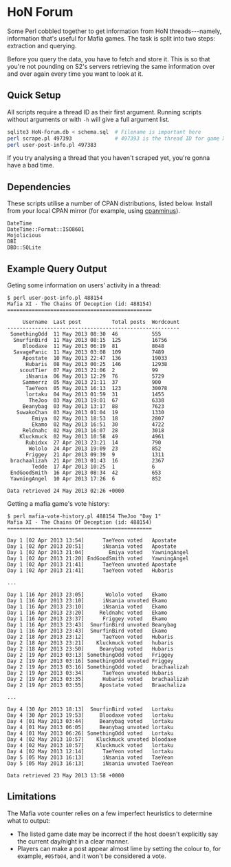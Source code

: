 HoN Forum
=========

Some Perl cobbled together to get information from HoN threads---namely, information that's useful for Mafia games. The task is split into two steps: extraction and querying.

Before you query the data, you have to fetch and store it. This is so that you're not pounding on S2's servers retrieving the same information over and over again every time you want to look at it.

Quick Setup
-----------

All scripts require a thread ID as their first argument. Running scripts without arguments or with `-h` will give a full argument list.

```bash
sqlite3 HoN-Forum.db < schema.sql  # Filename is important here
perl scrape.pl 497393              # 497393 is the thread ID for game XII
perl user-post-info.pl 497383
```

If you try analysing a thread that you haven't scraped yet, you're gonna have a bad time.

Dependencies
------------

These scripts utilise a number of CPAN distributions, listed below. Install from your local CPAN mirror (for example, using [cpanminus](http://search.cpan.org/dist/App-cpanminus/lib/App/cpanminus.pm)).

```
DateTime
DateTime::Format::ISO8601
Mojolicious
DBI
DBD::SQLite
```

Example Query Output
--------------------

Geting some information on users' activity in a thread:

```
$ perl user-post-info.pl 488154
Mafia XI - The Chains Of Deception (id: 488154)
===============================================

     Username  Last post          Total posts  Wordcount
--------------------------------------------------------
 SomethingOdd  11 May 2013 08:30  46           555      
  SmurfinBird  11 May 2013 08:15  125          16756    
     Bloodaxe  11 May 2013 06:19  81           8048     
  SavagePanic  11 May 2013 03:08  109          7489     
     Apostate  10 May 2013 22:47  136          19033    
      Hubaris  08 May 2013 00:25  146          12938    
    scoutTier  07 May 2013 21:06  2            99       
      iNsania  06 May 2013 12:29  76           5729     
     Sammerrz  05 May 2013 21:11  37           900      
      TaeYeon  05 May 2013 16:13  123          30078    
      lortaku  04 May 2013 01:59  31           1455     
       TheJoo  03 May 2013 19:01  67           6338     
     Beanybag  03 May 2013 13:17  88           7623     
   SuwakoChan  03 May 2013 01:04  19           1330     
        Emiya  02 May 2013 18:53  18           2807     
        Ekamo  02 May 2013 16:51  30           4722     
     Reldnahc  02 May 2013 16:07  28           3018     
    Kluckmuck  02 May 2013 10:58  49           4961     
      Rubidxx  27 Apr 2013 23:21  14           790      
       Wololo  24 Apr 2013 19:09  23           852      
      Friggey  21 Apr 2013 09:39  9            1311     
 brachaalizah  21 Apr 2013 01:43  16           2367     
        Tedde  17 Apr 2013 10:25  1            6        
 EndGoodSmith  16 Apr 2013 08:34  42           653      
 YawningAngel  10 Apr 2013 17:26  6            852      

Data retrieved 24 May 2013 02:26 +0000
```

Getting a mafia game's vote history:

```
$ perl mafia-vote-history.pl 488154 TheJoo "Day 1"
Mafia XI - The Chains Of Deception (id: 488154)
===============================================

Day 1 [02 Apr 2013 13:54]      TaeYeon voted   Apostate
Day 1 [02 Apr 2013 20:51]      iNsania voted   Apostate
Day 1 [02 Apr 2013 21:04]        Emiya voted   YawningAngel
Day 1 [02 Apr 2013 21:20] EndGoodSmith voted   YawningAngel
Day 1 [02 Apr 2013 21:41]      TaeYeon unvoted Apostate
Day 1 [02 Apr 2013 21:41]      TaeYeon voted   Hubaris

...

Day 1 [16 Apr 2013 23:05]       Wololo voted   Ekamo
Day 1 [16 Apr 2013 23:10]      iNsania unvoted Ekamo
Day 1 [16 Apr 2013 23:10]      iNsania voted   Ekamo
Day 1 [16 Apr 2013 23:20]     Reldnahc voted   Ekamo
Day 1 [16 Apr 2013 23:37]      Friggey voted   Ekamo
Day 1 [16 Apr 2013 23:43]  SmurfinBird unvoted Beanybag
Day 1 [16 Apr 2013 23:43]  SmurfinBird voted   Ekamo
Day 2 [18 Apr 2013 23:12]      TaeYeon voted   Hubaris
Day 2 [18 Apr 2013 23:21]    Kluckmuck voted   hubaris
Day 2 [18 Apr 2013 23:50]     Beanybag voted   Hubaris
Day 2 [19 Apr 2013 03:13] SomethingOdd voted   Friggey
Day 2 [19 Apr 2013 03:16] SomethingOdd unvoted Friggey
Day 2 [19 Apr 2013 03:16] SomethingOdd voted   brachaalizah
Day 2 [19 Apr 2013 03:34]      TaeYeon unvoted Hubaris
Day 2 [19 Apr 2013 03:35]      Hubaris voted   brachaalizah
Day 2 [19 Apr 2013 03:55]     Apostate voted   Braachaliza

...

Day 4 [30 Apr 2013 18:13]  SmurfinBird voted   Lortaku
Day 4 [30 Apr 2013 19:53]     Bloodaxe voted   lortaku
Day 4 [01 May 2013 03:44]     Beanybag voted   lortaku
Day 4 [01 May 2013 06:05]     Beanybag unvoted lortaku
Day 4 [01 May 2013 06:26] SomethingOdd voted   Lortaku
Day 4 [02 May 2013 10:57]    Kluckmuck unvoted bloodaxe
Day 4 [02 May 2013 10:57]    Kluckmuck voted   lortaku
Day 4 [02 May 2013 12:14]      TaeYeon voted   lortaku
Day 5 [05 May 2013 16:13]      iNsania voted   TaeYeon
Day 5 [05 May 2013 16:13]      iNsania unvoted TaeYeon

Data retrieved 23 May 2013 13:58 +0000
```

Limitations
-----------

The Mafia vote counter relies on a few imperfect heuristics to determine what to output:

* The listed game date may be incorrect if the host doesn't explicitly say the current day/night in a clear manner.
* Players can make a post appear almost lime by setting the colour to, for example, `#05fb04`, and it won't be considered a vote.
